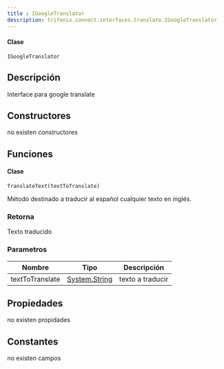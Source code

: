 ```yaml
---
title : IGoogleTranslator
description: trifenix.connect.interfaces.translate.IGoogleTranslator
---
```




<CodeBlock slots = 'heading, code' repeat = '1' languages = 'C#' />

#### Clase
```
IGoogleTranslator
```

## Descripción
Interface para google translate
## Constructores

no existen constructores


## Funciones


<CodeBlock slots = 'heading, code' repeat = '1' languages = 'C#' />

#### Clase
```
TranslateText(textToTranslate)
```


Método destinado a traducir al español cualquier texto en inglés.
### Retorna
Texto traducido
### Parametros
| Nombre | Tipo | Descripción |
| ------ | ---- | ----------- |
| textToTranslate | [System.String](http://msdn.microsoft.com/query/dev14.query?appId=Dev14IDEF1&l=EN-US&k=k:System.String 'System.String') | texto a traducir |
## Propiedades

no existen propidades

## Constantes
no existen campos

